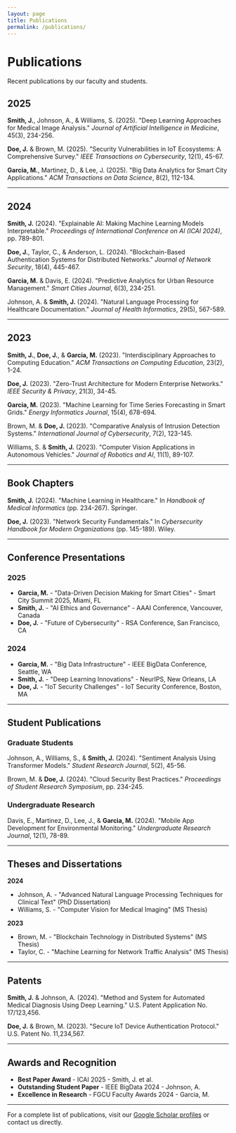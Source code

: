 ```yaml
---
layout: page
title: Publications
permalink: /publications/
---
```


# Publications

Recent publications by our faculty and students.

## 2025

**Smith, J.**, Johnson, A., & Williams, S. (2025). "Deep Learning Approaches for Medical Image Analysis." *Journal of Artificial Intelligence in Medicine*, 45(3), 234-256.

**Doe, J.** & Brown, M. (2025). "Security Vulnerabilities in IoT Ecosystems: A Comprehensive Survey." *IEEE Transactions on Cybersecurity*, 12(1), 45-67.

**Garcia, M.**, Martinez, D., & Lee, J. (2025). "Big Data Analytics for Smart City Applications." *ACM Transactions on Data Science*, 8(2), 112-134.

---

## 2024

**Smith, J.** (2024). "Explainable AI: Making Machine Learning Models Interpretable." *Proceedings of International Conference on AI (ICAI 2024)*, pp. 789-801.

**Doe, J.**, Taylor, C., & Anderson, L. (2024). "Blockchain-Based Authentication Systems for Distributed Networks." *Journal of Network Security*, 18(4), 445-467.

**Garcia, M.** & Davis, E. (2024). "Predictive Analytics for Urban Resource Management." *Smart Cities Journal*, 6(3), 234-251.

Johnson, A. & **Smith, J.** (2024). "Natural Language Processing for Healthcare Documentation." *Journal of Health Informatics*, 29(5), 567-589.

---

## 2023

**Smith, J.**, **Doe, J.**, & **Garcia, M.** (2023). "Interdisciplinary Approaches to Computing Education." *ACM Transactions on Computing Education*, 23(2), 1-24.

**Doe, J.** (2023). "Zero-Trust Architecture for Modern Enterprise Networks." *IEEE Security & Privacy*, 21(3), 34-45.

**Garcia, M.** (2023). "Machine Learning for Time Series Forecasting in Smart Grids." *Energy Informatics Journal*, 15(4), 678-694.

Brown, M. & **Doe, J.** (2023). "Comparative Analysis of Intrusion Detection Systems." *International Journal of Cybersecurity*, 7(2), 123-145.

Williams, S. & **Smith, J.** (2023). "Computer Vision Applications in Autonomous Vehicles." *Journal of Robotics and AI*, 11(1), 89-107.

---

## Book Chapters

**Smith, J.** (2024). "Machine Learning in Healthcare." In *Handbook of Medical Informatics* (pp. 234-267). Springer.

**Doe, J.** (2023). "Network Security Fundamentals." In *Cybersecurity Handbook for Modern Organizations* (pp. 145-189). Wiley.

---

## Conference Presentations

### 2025
- **Garcia, M.** - "Data-Driven Decision Making for Smart Cities" - Smart City Summit 2025, Miami, FL
- **Smith, J.** - "AI Ethics and Governance" - AAAI Conference, Vancouver, Canada
- **Doe, J.** - "Future of Cybersecurity" - RSA Conference, San Francisco, CA

### 2024
- **Garcia, M.** - "Big Data Infrastructure" - IEEE BigData Conference, Seattle, WA
- **Smith, J.** - "Deep Learning Innovations" - NeurIPS, New Orleans, LA
- **Doe, J.** - "IoT Security Challenges" - IoT Security Conference, Boston, MA

---

## Student Publications

### Graduate Students

Johnson, A., Williams, S., & **Smith, J.** (2024). "Sentiment Analysis Using Transformer Models." *Student Research Journal*, 5(2), 45-56.

Brown, M. & **Doe, J.** (2024). "Cloud Security Best Practices." *Proceedings of Student Research Symposium*, pp. 234-245.

### Undergraduate Research

Davis, E., Martinez, D., Lee, J., & **Garcia, M.** (2024). "Mobile App Development for Environmental Monitoring." *Undergraduate Research Journal*, 12(1), 78-89.

---

## Theses and Dissertations

**2024**
- Johnson, A. - "Advanced Natural Language Processing Techniques for Clinical Text" (PhD Dissertation)
- Williams, S. - "Computer Vision for Medical Imaging" (MS Thesis)

**2023**
- Brown, M. - "Blockchain Technology in Distributed Systems" (MS Thesis)
- Taylor, C. - "Machine Learning for Network Traffic Analysis" (MS Thesis)

---

## Patents

**Smith, J.** & Johnson, A. (2024). "Method and System for Automated Medical Diagnosis Using Deep Learning." U.S. Patent Application No. 17/123,456.

**Doe, J.** & Brown, M. (2023). "Secure IoT Device Authentication Protocol." U.S. Patent No. 11,234,567.

---

## Awards and Recognition

- **Best Paper Award** - ICAI 2025 - Smith, J. et al.
- **Outstanding Student Paper** - IEEE BigData 2024 - Johnson, A.
- **Excellence in Research** - FGCU Faculty Awards 2024 - Garcia, M.

---

For a complete list of publications, visit our [Google Scholar profiles](https://scholar.google.com) or contact us directly.